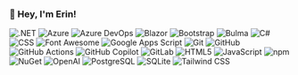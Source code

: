 ### :wave: Hey, I'm Erin!

<p>
  <img alt=".NET" src="https://img.shields.io/badge/.NET-512bd4?logo=.NET&style=for-the-badge&logoColor=white" />
  <img alt="Azure" src="https://img.shields.io/badge/Azure-0078d4?logo=Microsoft%20Azure&style=for-the-badge&logoColor=white" />
  <img alt="Azure DevOps" src="https://img.shields.io/badge/Azure%20DevOps-0078D7?logo=Azure%20DevOps&style=for-the-badge&logoColor=white" />
  <img alt="Blazor" src="https://img.shields.io/badge/Blazor-512bd4?logo=.NET&style=for-the-badge&logoColor=white" />
  <img alt="Bootstrap" src="https://img.shields.io/badge/Bootstrap-7952b3?logo=Bootstrap&style=for-the-badge&logoColor=white" />
  <img alt="Bulma" src="https://img.shields.io/badge/Bulma-00d1b2?logo=Bulma&style=for-the-badge&logoColor=white" />
  <img alt="C#" src="https://img.shields.io/badge/C%23-512bd4?logo=C%23&style=for-the-badge&logoColor=white" />
  <img alt="CSS" src="https://img.shields.io/badge/CSS3-1572b6?logo=CSS3&style=for-the-badge&logoColor=white" />
  <img alt="Font Awesome" src="https://img.shields.io/badge/Font%20Awesome-538dd7?logo=Font%20Awesome&style=for-the-badge&logoColor=white" />
  <img alt="Google Apps Script" src="https://img.shields.io/badge/Google%20Apps%20Script-4285f4?logo=Google%20Apps%20Script&style=for-the-badge&logoColor=white" />
  <img alt="Git" src="https://img.shields.io/badge/Git-f05032?logo=Git&style=for-the-badge&logoColor=white" />
  <img alt="GitHub" src="https://img.shields.io/badge/GitHub-181717?logo=GitHub&style=for-the-badge&logoColor=white" />
  <img alt="GitHub Actions" src="https://img.shields.io/badge/GitHub%20Actions-2088ff?logo=GitHub%20Actions&style=for-the-badge&logoColor=white" />
  <img alt="GitHub Copilot" src="https://img.shields.io/badge/GitHub%20Copilot-000000?logo=GitHub%20Copilot&style=for-the-badge&logoColor=white" />
  <img alt="GitLab" src="https://img.shields.io/badge/Gitlab-000000?logo=Gitlab&style=for-the-badge&logoColor=white" />
  <img alt="HTML5" src="https://img.shields.io/badge/HTML5-e34f26?logo=HTML5&style=for-the-badge&logoColor=white" />
  <img alt="JavaScript" src="https://img.shields.io/badge/JavaScript-f7df1e?logo=JavaScript&style=for-the-badge&logoColor=black" />
  <img alt="npm" src="https://img.shields.io/badge/npm-cb3837?logo=npm&style=for-the-badge&logoColor=white" />
  <img alt="NuGet" src="https://img.shields.io/badge/NuGet-004880?logo=NuGet&style=for-the-badge&logoColor=white" />
  <img alt="OpenAI" src="https://img.shields.io/badge/OpenAI-412991?logo=OpenAI&style=for-the-badge&logoColor=white" />
  <img alt="PostgreSQL" src="https://img.shields.io/badge/PostgreSQL-4169e1?logo=PostgreSQL&style=for-the-badge&logoColor=white" />
  <img alt="SQLite" src="https://img.shields.io/badge/SQLite-003b57?logo=SQLite&style=for-the-badge&logoColor=white" />
  <img alt="Tailwind CSS" src="https://img.shields.io/badge/Tailwind%20CSS-06b6d4?logo=Tailwind%20CSS&style=for-the-badge&logoColor=white" />
</p>
